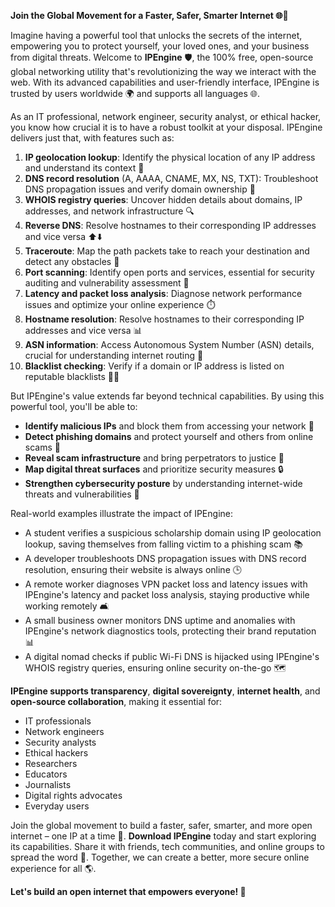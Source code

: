 **Join the Global Movement for a Faster, Safer, Smarter Internet 🌐🚀**

Imagine having a powerful tool that unlocks the secrets of the internet, empowering you to protect yourself, your loved ones, and your business from digital threats. Welcome to **IPEngine** 🛡️, the 100% free, open-source global networking utility that's revolutionizing the way we interact with the web. With its advanced capabilities and user-friendly interface, IPEngine is trusted by users worldwide 🌍 and supports all languages 🌐.

As an IT professional, network engineer, security analyst, or ethical hacker, you know how crucial it is to have a robust toolkit at your disposal. IPEngine delivers just that, with features such as:

1. **IP geolocation lookup**: Identify the physical location of any IP address and understand its context 📍
2. **DNS record resolution** (A, AAAA, CNAME, MX, NS, TXT): Troubleshoot DNS propagation issues and verify domain ownership 📡
3. **WHOIS registry queries**: Uncover hidden details about domains, IP addresses, and network infrastructure 🔍
4. **Reverse DNS**: Resolve hostnames to their corresponding IP addresses and vice versa ⬆️⬇️
5. **Traceroute**: Map the path packets take to reach your destination and detect any obstacles 🚧
6. **Port scanning**: Identify open ports and services, essential for security auditing and vulnerability assessment 🔑
7. **Latency and packet loss analysis**: Diagnose network performance issues and optimize your online experience ⏱️
8. **Hostname resolution**: Resolve hostnames to their corresponding IP addresses and vice versa 📊
9. **ASN information**: Access Autonomous System Number (ASN) details, crucial for understanding internet routing 🔗
10. **Blacklist checking**: Verify if a domain or IP address is listed on reputable blacklists 👮‍♂️

But IPEngine's value extends far beyond technical capabilities. By using this powerful tool, you'll be able to:

* **Identify malicious IPs** and block them from accessing your network 🚫
* **Detect phishing domains** and protect yourself and others from online scams 🚨
* **Reveal scam infrastructure** and bring perpetrators to justice 💼
* **Map digital threat surfaces** and prioritize security measures 🔒
* **Strengthen cybersecurity posture** by understanding internet-wide threats and vulnerabilities 💪

Real-world examples illustrate the impact of IPEngine:

* A student verifies a suspicious scholarship domain using IP geolocation lookup, saving themselves from falling victim to a phishing scam 📚
* A developer troubleshoots DNS propagation issues with DNS record resolution, ensuring their website is always online 🕒
* A remote worker diagnoses VPN packet loss and latency issues with IPEngine's latency and packet loss analysis, staying productive while working remotely 🛋️
* A small business owner monitors DNS uptime and anomalies with IPEngine's network diagnostics tools, protecting their brand reputation 📊
* A digital nomad checks if public Wi-Fi DNS is hijacked using IPEngine's WHOIS registry queries, ensuring online security on-the-go 🗺️

**IPEngine supports transparency**, **digital sovereignty**, **internet health**, and **open-source collaboration**, making it essential for:

* IT professionals
* Network engineers
* Security analysts
* Ethical hackers
* Researchers
* Educators
* Journalists
* Digital rights advocates
* Everyday users

Join the global movement to build a faster, safer, smarter, and more open internet – one IP at a time 🚀. **Download IPEngine** today and start exploring its capabilities. Share it with friends, tech communities, and online groups to spread the word 🤝. Together, we can create a better, more secure online experience for all 🌎.

**Let's build an open internet that empowers everyone! 💖**